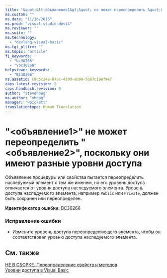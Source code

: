 ```yaml
---
title: "&quot;&lt;объявление1&gt;&quot; не может переопределить &quot;&lt;объявление2&gt;&quot;, поскольку они имеют разные уровни доступа | Microsoft Docs"
ms.custom: ""
ms.date: "11/16/2016"
ms.prod: "visual-studio-dev14"
ms.reviewer: ""
ms.suite: ""
ms.technology: 
  - "devlang-visual-basic"
ms.tgt_pltfrm: ""
ms.topic: "article"
f1_keywords: 
  - "bc30266"
  - "vbc30266"
helpviewer_keywords: 
  - "BC30266"
ms.assetid: c9c5c14e-876c-430d-ab98-5087c19efae7
caps.latest.revision: 8
caps.handback.revision: 8
author: "stevehoag"
ms.author: "shoag"
manager: "wpickett"
translationtype: Human Translation
---
```

# &quot;&lt;объявление1&gt;&quot; не может переопределить &quot;&lt;объявление2&gt;&quot;, поскольку они имеют разные уровни доступа
Объявление процедуры или свойства пытается переопределить наследуемый элемент с тем же именем, но его уровень доступа отличается от уровня доступа наследуемого элемента. Уровень доступа наследуемого элемента, например `Public` или `Private`, должен быть сохранен или переопределен.  
  
 **Идентификатор ошибки:** BC30266  
  
### Исправление ошибки  
  
-   Измените уровень доступа переопределяющего элемента, чтобы он соответствовал уровню доступа наследуемого элемента.  
  
## См. также  
 [НЕ В СБОРКЕ. Переопределение свойств и методов](http://msdn.microsoft.com/ru-ru/2167e8f5-1225-4b13-9ebd-02591ba90213)   
 [Уровни доступа в Visual Basic](../../visual-basic/programming-guide/language-features/declared-elements/access-levels.md)